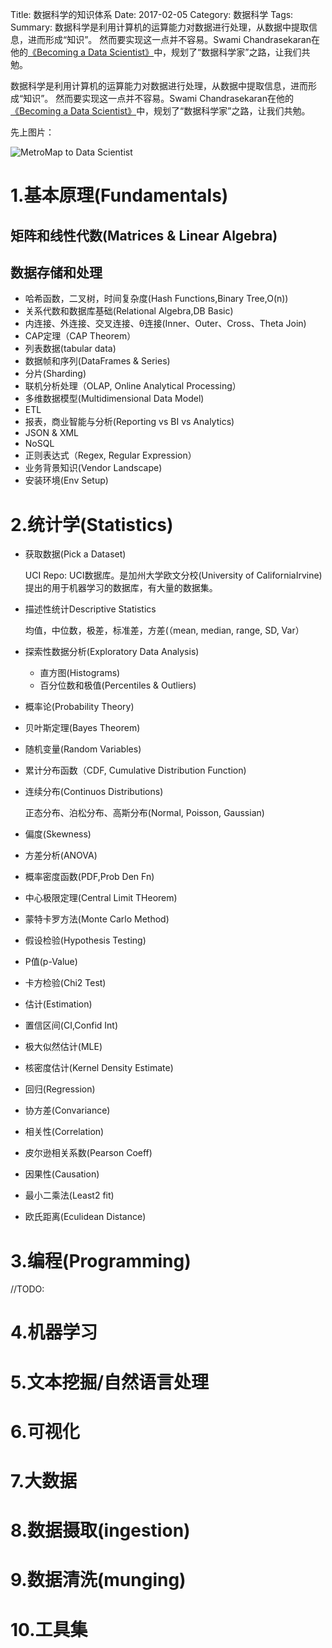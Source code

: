 Title: 数据科学的知识体系
Date: 2017-02-05
Category: 数据科学
Tags:
Summary:
    数据科学是利用计算机的运算能力对数据进行处理，从数据中提取信息，进而形成“知识”。
    然而要实现这一点并不容易。Swami Chandrasekaran在他的[《Becoming a Data Scientist》](http://nirvacana.com/thoughts/becoming-a-data-scientist/)中，规划了“数据科学家”之路，让我们共勉。



数据科学是利用计算机的运算能力对数据进行处理，从数据中提取信息，进而形成“知识”。
然而要实现这一点并不容易。Swami Chandrasekaran在他的[《Becoming a Data Scientist》](http://nirvacana.com/thoughts/becoming-a-data-scientist/)中，规划了“数据科学家”之路，让我们共勉。


先上图片：

![MetroMap to Data Scientist](/images/long-road-to-data-scientist.png)


# 1.基本原理(Fundamentals)

## 矩阵和线性代数(Matrices & Linear Algebra)

## 数据存储和处理

- 哈希函数，二叉树，时间复杂度(Hash Functions,Binary Tree,O(n))
- 关系代数和数据库基础(Relational Algebra,DB Basic)
- 内连接、外连接、交叉连接、θ连接(Inner、Outer、Cross、Theta Join)
- CAP定理（CAP Theorem）
- 列表数据(tabular data)
- 数据帧和序列(DataFrames & Series)
- 分片(Sharding)
- 联机分析处理（OLAP, Online Analytical Processing）
- 多维数据模型(Multidimensional Data Model)
- ETL
- 报表，商业智能与分析(Reporting vs BI vs Analytics)
- JSON & XML
- NoSQL
- 正则表达式（Regex, Regular Expression）
- 业务背景知识(Vendor Landscape)
- 安装环境(Env Setup)

# 2.统计学(Statistics)

- 获取数据(Pick a Dataset)

  UCI Repo: UCI数据库。是加州大学欧文分校(University of CaliforniaIrvine)
  提出的用于机器学习的数据库，有大量的数据集。

- 描述性统计Descriptive Statistics

  均值，中位数，极差，标准差，方差(（mean, median, range, SD, Var）

- 探索性数据分析(Exploratory Data Analysis)

  + 直方图(Histograms)
  + 百分位数和极值(Percentiles & Outliers)

- 概率论(Probability Theory)
- 贝叶斯定理(Bayes Theorem)
- 随机变量(Random Variables)
- 累计分布函数（CDF, Cumulative Distribution Function)
- 连续分布(Continuos Distributions)

  正态分布、泊松分布、高斯分布(Normal, Poisson, Gaussian)
- 偏度(Skewness)
- 方差分析(ANOVA)
- 概率密度函数(PDF,Prob Den Fn)
- 中心极限定理(Central Limit THeorem)
- 蒙特卡罗方法(Monte Carlo Method)
- 假设检验(Hypothesis Testing)
- P值(p-Value)
- 卡方检验(Chi2 Test)
- 估计(Estimation)
- 置信区间(CI,Confid Int)
- 极大似然估计(MLE)
- 核密度估计(Kernel Density Estimate)
- 回归(Regression)
- 协方差(Convariance)
- 相关性(Correlation)
- 皮尔逊相关系数(Pearson Coeff)
- 因果性(Causation)
- 最小二乘法(Least2 fit)
- 欧氏距离(Eculidean Distance)


# 3.编程(Programming)

//TODO:

# 4.机器学习

# 5.文本挖掘/自然语言处理

# 6.可视化

# 7.大数据

# 8.数据摄取(ingestion)

# 9.数据清洗(munging)

# 10.工具集


